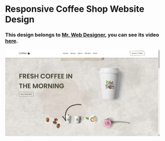 # Responsive Coffee Shop Website Design
### This design belongs to [Mr. Web Designer](https://www.youtube.com/@MrWebDesignerAnas), you can see its video [here](https://youtu.be/52sKmRsk7xU).

![preview img](/preview.png)
